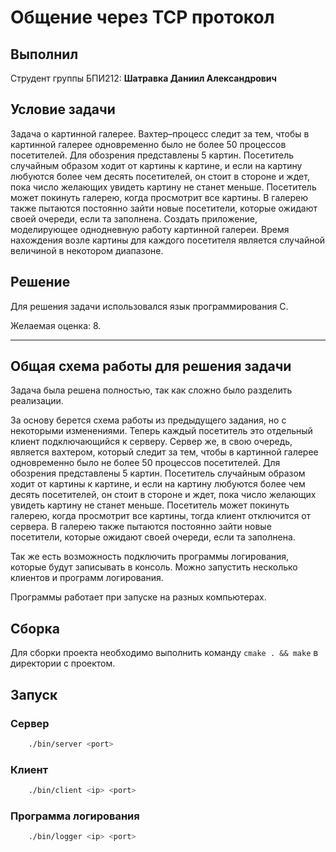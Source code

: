 # Общение через TCP протокол

## Выполнил

Струдент группы БПИ212: **Шатравка Даниил Александрович**

## Условие задачи

Задача о картинной галерее. Вахтер–процесс следит за тем,
чтобы в картинной галерее одновременно было не более 50 процессов посетителей. Для обозрения представлены 5 картин. Посетитель
случайным образом ходит от картины к картине, и если на картину любуются более чем десять посетителей, он стоит в стороне
и ждет, пока число желающих увидеть картину не станет меньше.
Посетитель может покинуть галерею, когда просмотрит все картины. В галерею также пытаются постоянно зайти новые посетители, которые ожидают своей очереди, если та заполнена. Создать
приложение, моделирующее однодневную работу картинной галереи. Время нахождения возле картины для каждого посетителя является случайной величиной в некотором диапазоне.

## Решение

Для решения задачи использовался язык программирования C.

Желаемая оценка: 8.

---

## Общая схема работы для решения задачи 

Задача была решена полностью, так как сложно было разделить реализации. 

За основу берется схема работы из предыдущего задания, но с некоторыми изменениями.
Теперь каждый посетитель это отдельный клиент подключающийся к серверу. Сервер же, в свою очередь, является вахтером, который следит за тем, чтобы в картинной галерее одновременно было не более 50 процессов посетителей. Для обозрения представлены 5 картин. Посетитель случайным образом ходит от картины к картине, и если на картину любуются более чем десять посетителей, он стоит в стороне и ждет, пока число желающих увидеть картину не станет меньше. Посетитель может покинуть галерею, когда просмотрит все картины, тогда клиент отключится от сервера. В галерею также пытаются постоянно зайти новые посетители, которые ожидают своей очереди, если та заполнена.

Так же есть возможность подключить программы логирования, которые будут записывать в консоль. Можно запустить несколько клиентов и программ логирования.

Программы работает при запуске на разных компьютерах.

## Сборка

Для сборки проекта необходимо выполнить команду `cmake . && make` в директории с проектом.

## Запуск

### Сервер

``` bash
    ./bin/server <port>
```

### Клиент

``` bash
    ./bin/client <ip> <port>
```

### Программа логирования

``` bash
    ./bin/logger <ip> <port>
```
